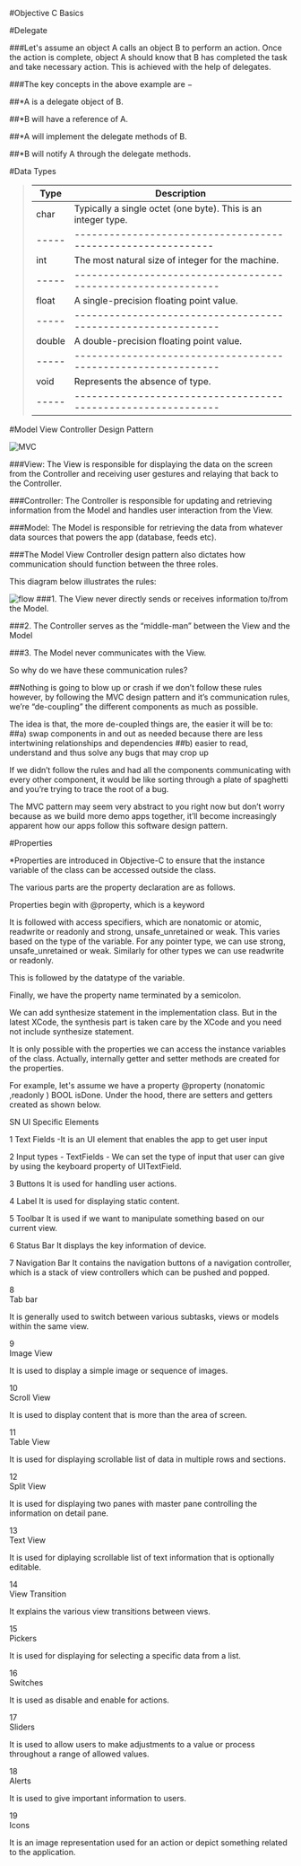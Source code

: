 #Objective C Basics


#Delegate

###Let's assume an object A calls an object B to perform an action. Once the action is complete, object A should know that B has completed the task and take necessary action. This is achieved with the help of delegates.

###The key concepts in the above example are −

##*A is a delegate object of B.

##*B will have a reference of A.

##*A will implement the delegate methods of B.

##*B will notify A through the delegate methods.


#Data Types

>Type|Description
>-----|------------------------------------------------------------
>char|Typically a single octet (one byte). This is an integer type.
>-----|------------------------------------------------------------
>int|The most natural size of integer for the machine.
>-----|-------------------------------------------------------------
>float|A single-precision floating point value.
>-----|-------------------------------------------------------------
>double|A double-precision floating point value.
>-----|-------------------------------------------------------------
>void|Represents the absence of type.
>-----|-------------------------------------------------------------


#Model View Controller Design Pattern


![MVC](https://github.com/ssamgir/SSBasicsOfObjectiveC/blob/master/model-view-controller-diagram-no-arrows.png)

###View: The View is responsible for displaying the data on the screen from the Controller and receiving user gestures and relaying that back to the Controller.

###Controller: The Controller is responsible for updating and retrieving information from the Model and handles user interaction from the View.

###Model: The Model is responsible for retrieving the data from whatever data sources that powers the app (database, feeds etc).


###The Model View Controller design pattern also dictates how communication should function between the three roles.


This diagram below illustrates the rules:

![flow](https://github.com/ssamgir/SSBasicsOfObjectiveC/blob/master/model-view-controller-diagram.png)
###1. The View never directly sends or receives information to/from the Model.

###2. The Controller serves as the “middle-man” between the View and the Model

###3. The Model never communicates with the View.

So why do we have these communication rules?

##Nothing is going to blow up or crash if we don’t follow these rules however, by following the MVC design pattern and it’s communication rules, we’re “de-coupling” the different components as much as possible.

The idea is that, the more de-coupled things are, the easier it will be to:
##a) swap components in and out as needed because there are less intertwining relationships and dependencies
##b) easier to read, understand and thus solve any bugs that may crop up

If we didn’t follow the rules and had all the components communicating with every other component, it would be like sorting through a plate of spaghetti and you’re trying to trace the root of a bug.

The MVC pattern may seem very abstract to you right now but don’t worry because as we build more demo apps together, it’ll become increasingly apparent how our apps follow this software design pattern.

#Properties

*Properties are introduced in Objective-C to ensure that the instance variable of the class can be accessed outside the class.

The various parts are the property declaration are as follows.

Properties begin with @property, which is a keyword

It is followed with access specifiers, which are nonatomic or atomic, readwrite or readonly and strong, unsafe_unretained or weak. This varies based on the type of the variable. For any pointer type, we can use strong, unsafe_unretained or weak. Similarly for other types we can use readwrite or readonly.

This is followed by the datatype of the variable.

Finally, we have the property name terminated by a semicolon.

We can add synthesize statement in the implementation class. But in the latest XCode, the synthesis part is taken care by the XCode and you need not include synthesize statement.

It is only possible with the properties we can access the instance variables of the class. Actually, internally getter and setter methods are created for the properties.

For example, let's assume we have a property @property (nonatomic ,readonly ) BOOL isDone. Under the hood, there are setters and getters created as shown below.


SN 	UI Specific Elements

1	 Text Fields -It is an UI element that enables the app to get user input

 

2 Input types - TextFields - We can set the type of input that user can give by using the keyboard property of UITextField.



3 Buttons It is used for handling user actions.

4	Label It is used for displaying static content.

5 Toolbar It is used if we want to manipulate something based on our current view.

6	Status Bar It displays the key information of device.

7	Navigation Bar It contains the navigation buttons of a navigation controller, which is a stack of view controllers which can be pushed and popped.

8	
Tab bar

It is generally used to switch between various subtasks, views or models within the same view.

9	
Image View

It is used to display a simple image or sequence of images.

10	
Scroll View

It is used to display content that is more than the area of screen.

11	
Table View

It is used for displaying scrollable list of data in multiple rows and sections.

12	
Split View

It is used for displaying two panes with master pane controlling the information on detail pane.

13	
Text View

It is used for diplaying scrollable list of text information that is optionally editable.

14	
View Transition

It explains the various view transitions between views.

15	
Pickers

It is used for displaying for selecting a specific data from a list.

16	
Switches

It is used as disable and enable for actions.

17	
Sliders

It is used to allow users to make adjustments to a value or process throughout a range of allowed values.

18	
Alerts

It is used to give important information to users.

19	
Icons

It is an image representation used for an action or depict something related to the application.
